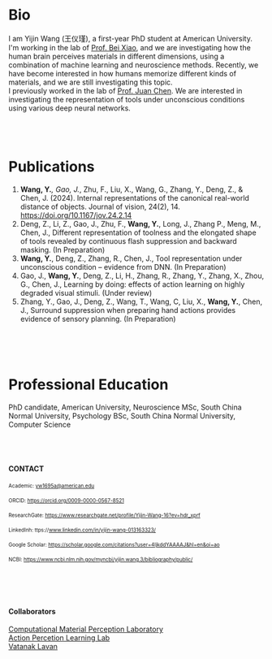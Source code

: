 # Bio
I am Yijin Wang (王仪瑾), a first-year PhD student at American University. I'm working in the lab of [Prof. Bei Xiao](https://sites.google.com/site/beixiao/home?authuser=0), and we are investigating how the human brain perceives materials in different dimensions, using a combination of machine learning and neuroscience methods. Recently, we have become interested in how humans memorize different kinds of materials, and we are still investigating this topic.  
I previously worked in the lab of [Prof. Juan Chen](http://juanchenpsy.scnu.edu.cn/). We are interested in investigating the representation of tools under unconscious conditions using various deep neural networks.   
<br>
<br>
<br>

# Publications
1. **Wang, Y.***, Gao, J.*, Zhu, F., Liu, X., Wang, G., Zhang, Y., Deng, Z., & Chen, J. (2024). Internal representations of the canonical real-world distance of objects. Journal of vision, 24(2), 14. https://doi.org/10.1167/jov.24.2.14  
2. Deng, Z., Li, Z., Gao, J., Zhu, F., **Wang, Y.**, Long, J., Zhang P., Meng, M., Chen, J., Different representation of toolness and the elongated shape of tools revealed by continuous flash suppression and backward masking. (In Preparation)  
3. **Wang, Y.**, Deng, Z., Zhang, R., Chen, J., Tool representation under unconscious condition – evidence from 
DNN. (In Preparation)  
4. Gao, J., **Wang, Y.**, Deng, Z., Li, H., Zhang, R., Zhang, Y., Zhang, X., Zhou, G., Chen, J., Learning by doing: effects of action learning on highly degraded visual stimuli. (Under review)  
5. Zhang, Y., Gao, J., Deng, Z., Wang, T., Wang, C, Liu, X., **Wang, Y.**, Chen, J., Surround suppression when preparing hand actions provides evidence of sensory planning. (In Preparation)  
<br>
<br>
<br>

# Professional Education
PhD candidate, American University, Neuroscience
MSc, South China Normal University, Psychology
BSc, South China Normal University, Computer Science  
<br>
<br>
<br>

#### CONTACT
<font size="1">Academic: yw1695a@american.edu</font><br>  
<font size="1">ORCID: https://orcid.org/0009-0000-0567-8521</font><br>  
<font size="1">ResearchGate: https://www.researchgate.net/profile/Yijin-Wang-16?ev=hdr_xprf</font><br>  
<font size="1">LinkedInh: ttps://www.linkedin.com/in/yijin-wang-013163323/</font><br>  
<font size="1">Google Scholar: https://scholar.google.com/citations?user=4IjkddYAAAAJ&hl=en&oi=ao</font><br>  
<font size="1">NCBI: https://www.ncbi.nlm.nih.gov/myncbi/yijin.wang.3/bibliography/public/</font><br>  
<br>
<br>
<br>

#### Collaborators
[Computational Material Perception Laboratory](https://sites.google.com/site/beixiao/home?authuser=0)  
[Action Percetion Learning Lab](http://juanchenpsy.scnu.edu.cn/)  
[Vatanak Lavan](https://lavanv1107.github.io/academic-portfolio/)
